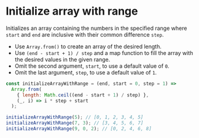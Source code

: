 # Initialize array with range

Initializes an array containing the numbers in the specified range where `start` and `end` are inclusive with their common difference `step`.

* Use `Array.from()` to create an array of the desired length.
* Use `(end - start + 1) / step` and a map function to fill the array with the desired values in the given range.
* Omit the second argument, `start`, to use a default value of `0`.
* Omit the last argument, `step`, to use a default value of `1`.

```js
const initializeArrayWithRange = (end, start = 0, step = 1) =>
  Array.from(
    { length: Math.ceil((end - start + 1) / step) },
    (_, i) => i * step + start
  );
```

```js
initializeArrayWithRange(5); // [0, 1, 2, 3, 4, 5]
initializeArrayWithRange(7, 3); // [3, 4, 5, 6, 7]
initializeArrayWithRange(9, 0, 2); // [0, 2, 4, 6, 8]
```
